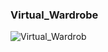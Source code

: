 ### Virtual_Wardrobe
![Virtual_Wardrob](https://github.com/Zero-zx/ProGAPP-Wardrobe/assets/100980944/aeb0b30c-fa65-46a5-96c0-7e3787b22839)

